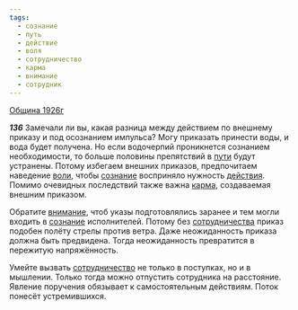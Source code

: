 ```yaml
---
tags:
  - сознание
  - путь
  - действие
  - воля
  - сотрудничество
  - карма
  - внимание
  - сотрудник
---
```


[Община 1926г](/agni/1926)

___136___
Замечали ли вы, какая разница между действием по внешнему приказу и под осознанием импульса? Могу приказать принести воды, и вода будет получена. Но если водочерпий проникнется сознанием необходимости, то больше половины препятствий в [пути](/tag/#путь) будут устранены. Потому избегаем внешних приказов, предпочитаем наведение [воли](/tag/#воля), чтобы [сознание](/tag/#сознание) восприняло нужность [действия](/tag/#действие). Помимо очевидных последствий также важна [карма](/tag/#карма), создаваемая внешним приказом.   

Обратите [внимание](/tag/#внимание), чтоб указы подготовлялись заранее и тем могли входить в [сознание](/tag/#сознание) исполнителей. Потому без [сотрудничества](/tag/#[сотрудничество](/tag/#сотрудничество)) приказ подобен полёту стрелы против ветра. Даже неожиданность приказа должна быть предвидена. Тогда неожиданность превратится в пережитую напряжённость.   

Умейте вызвать [сотрудничество](/tag/#сотрудничество) не только в поступках, но и в мышлении. Только тогда можно отпустить сотрудника на расстояние. Явление поручения обязывает к самостоятельным действиям. Поток понесёт устремившихся.   

